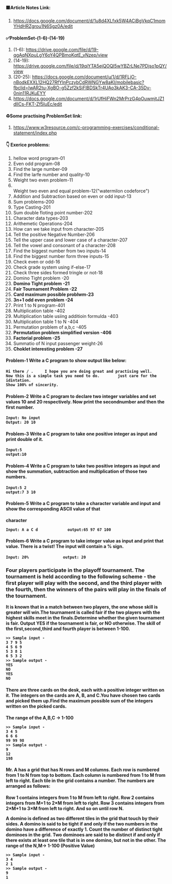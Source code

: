 ####   🟩Article Notes Link:
1. https://docs.google.com/document/d/1u8d4XLfxk5W4ACiBgVkqC1momYHdHRZgrou1N6Sgz0A/edit


#### ✅ProblemSet-(1-6)-(14-19)
1. (1-6): https://drive.google.com/file/d/19-qgAqNXpuLgY6oY4QPBmoKqtE_vNzep/view
2. (14-19): https://drive.google.com/file/d/19qiYTA5ejQOQI5wYBZrLNe7PDjso1pQY/view
3. (20-25): https://docs.google.com/document/u/1/d/1RFLjO-nBodkEXXL12HQ27RfYlnPczybCdRWNGYw8aKI/mobilebasic?fbclid=IwAR2tu-XgBO-g5Zzf2kSiFlBDSkTr4UAo3kAK3-CA-35Dv-0nin11RJKuEYY
4. https://docs.google.com/document/d/1rUfHiFWn2MrPrzG4pOuwmjtJZ1dllCs-FKT-Zf5IuEc/edit

####   ♻Some practising ProblemSet link:
1. https://www.w3resource.com/c-programming-exercises/conditional-statement/index.php


####  👇 Exerice problems:
1. hellow word program-01
2. Even odd program-08
3. Find the large number-09
4. Find the larfe number and quality-10
5. Weight two even problem-11
6. <br>Weight two even and equal problem-12("watermilon codeforce")</br>
7. Addition and Subtraction based on even or odd input-13
8. Sum problems-200
9. Type Casting-201
10. Sum double floting point number-202
11. Character data types-203
12. Arithemetic Operations-204
13. How can we take input from character-205
14. Tell the positive Negative Number-206
15. Tell the upper case and lower case of a character-207
16. Tell the vowel and consonant of a character-208
17. Find the biggest number from two inputs-14
18. Find the biggest number form three inputs-15
19. Check even or odd-16
20. Check grade system using if-else-17
21. Check three sides formed tringle or not-18
22. Domino Tight problem -20
23. <b>Domino Tight problem -21</b>
24. <b>Fair Tournament Problem -22</b>
25. <b>Card maximum possible problwm-23</b>
26. <b>3n+1 odd even problem -24</b>
27. Print 1 to N program-401
28. Multiplication table -402
29. Multiplication table usiing additioin formulda -403
30. Multiplication table 1 to N -404
31. Permutation problem of a,b,c -405
32. <b>Permutation problem simplified version -406</b>
33. <b>Factorial problem -25</b>
34. Summatio of N input passenger weight-26
35. <b>Choklet interesting problem -27<b>



####  Problem-1 Write a C program to show output like below: 

    Hi there / .     I hope you are doing great and practising well.
    Now this is a simple task you need to do.        just care for the idintation.
    Show 100% of sincerity.
####  Problem-2 Write a C program to declare two integer variables and set values 10 and 20 respectively. Now print the secondnumber and then the first number. 

    Input: No input
    Output: 20 10
####  Problem-3 Write a C program to take one positive integer as input and print double of it. 

    Input:5
    output:10
####  Problem-4 Write a C program to take two positive integers as input and show the summation, subtraction and multiplication of those two numbers. 

    Input:5 2 
    output:7 3 10
####  Problem-5 Write a C program to take a character variable and input and show the corresponding ASCII value of that
character

    Input: A a C d             output:65 97 67 100
####  Problem-6 Write a C program to take integer value as input and print that value. There is a twist! The input will contain a % sign. 

    Input: 20%               output: 20
### Four players participate in the playoff tournament. The tournament is held according to the following scheme - the first player will play with the second, and the third player with the fourth, then the winners of the pairs will play in the finals of the tournament.

It is known that in a match between two players, the one whose skill is greater will win.The tournament is called fair if the two players with the highest skills meet in the finals.Determine whether the given tournament is fair.
Output YES if the tournament is fair, or NO otherwise.
The skill of the first,second,third and fourth player is between 1-100.

    >> Sample input -               
    3 7 9 5
    4 5 6 9
    5 3 8 1
    6 5 3 2
    >> Sample output -
    YES 
    NO
    YES
    NO
#### There are three cards on the desk, each with a positive integer written on it. The integers on the cards are A, B, and C.You have chosen two cards and picked them up.Find the maximum possible sum of the integers written on the picked cards.
The range of the  A,B,C -> 1-100

    >> Sample input -
    3 4 5
    6 6 6
    99 99 98
    >> Sample output -
    9
    12
    198
    
  #### Mr. A  has a grid that has N rows and M columns. Each row is numbered from 1 to N from top to bottom. Each column is numbered from 1 to M from left to right. Each tile in the grid contains a number. The numbers are arranged as follows:
Row 1 contains integers from 1 to M from left to right.
Row 2 contains integers from M+1 to 2×M from left to right.
Row 3 contains integers from 2×M+1 to 3×M from left to right.
And so on until row N.

A domino is defined as two different tiles in the grid that touch by their sides. A domino is said to be tight if and only if the two numbers in the domino have a difference of exactly 1. Count the number of distinct tight dominoes in the grid.
Two dominoes are said to be distinct if and only if there exists at least one tile that is in one domino, but not in the other.
The range of the  N,M-> 1-100 (Positive Value)

    >> Sample input -
    3 4
    2 1
    >> Sample output -
    9
    1


